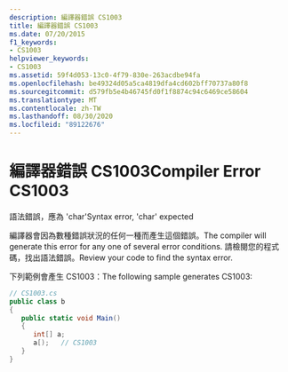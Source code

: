 ```yaml
---
description: 編譯器錯誤 CS1003
title: 編譯器錯誤 CS1003
ms.date: 07/20/2015
f1_keywords:
- CS1003
helpviewer_keywords:
- CS1003
ms.assetid: 59f4d053-13c0-4f79-830e-263acdbe94fa
ms.openlocfilehash: be49324d05a5ca4819dfa4cd602bff70737a80f8
ms.sourcegitcommit: d579fb5e4b46745fd0f1f8874c94c6469ce58604
ms.translationtype: MT
ms.contentlocale: zh-TW
ms.lasthandoff: 08/30/2020
ms.locfileid: "89122676"
---
```

# <a name="compiler-error-cs1003"></a><span data-ttu-id="18940-103">編譯器錯誤 CS1003</span><span class="sxs-lookup"><span data-stu-id="18940-103">Compiler Error CS1003</span></span>
<span data-ttu-id="18940-104">語法錯誤，應為 'char'</span><span class="sxs-lookup"><span data-stu-id="18940-104">Syntax error, 'char' expected</span></span>  
  
 <span data-ttu-id="18940-105">編譯器會因為數種錯誤狀況的任何一種而產生這個錯誤。</span><span class="sxs-lookup"><span data-stu-id="18940-105">The compiler will generate this error for any one of several error conditions.</span></span> <span data-ttu-id="18940-106">請檢閱您的程式碼，找出語法錯誤。</span><span class="sxs-lookup"><span data-stu-id="18940-106">Review your code to find the syntax error.</span></span>  
  
 <span data-ttu-id="18940-107">下列範例會產生 CS1003：</span><span class="sxs-lookup"><span data-stu-id="18940-107">The following sample generates CS1003:</span></span>  
  
```csharp  
// CS1003.cs  
public class b  
{  
   public static void Main()  
   {  
      int[] a;  
      a[);   // CS1003  
   }  
}  
```
